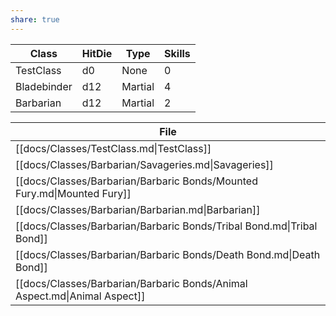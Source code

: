 ```yaml
---
share: true
---
```

| Class       | HitDie | Type    | Skills |
| ----------- | ------ | ------- | ------ |
| TestClass   | d0     | None    | 0      |
| Bladebinder | d12    | Martial | 4      |
| Barbarian   | d12    | Martial | 2      |






| File                                                                      |
| ------------------------------------------------------------------------- |
| [[docs/Classes/TestClass.md\|TestClass]]                                  |
| [[docs/Classes/Barbarian/Savageries.md\|Savageries]]                      |
| [[docs/Classes/Barbarian/Barbaric Bonds/Mounted Fury.md\|Mounted Fury]]   |
| [[docs/Classes/Barbarian/Barbarian.md\|Barbarian]]                        |
| [[docs/Classes/Barbarian/Barbaric Bonds/Tribal Bond.md\|Tribal Bond]]     |
| [[docs/Classes/Barbarian/Barbaric Bonds/Death Bond.md\|Death Bond]]       |
| [[docs/Classes/Barbarian/Barbaric Bonds/Animal Aspect.md\|Animal Aspect]] |

